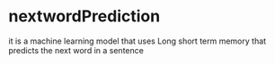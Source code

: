 # nextwordPrediction
it is a machine learning model that uses Long short term memory that predicts the next word in a sentence  
